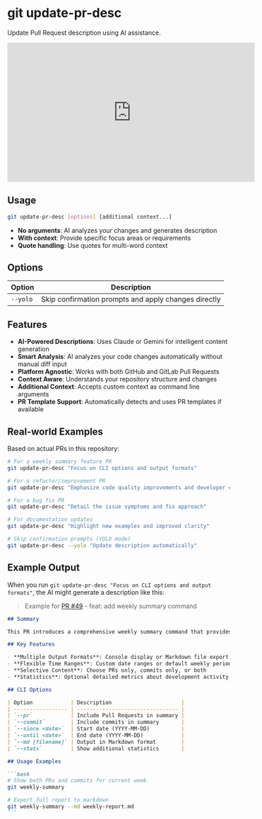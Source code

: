 # git update-pr-desc

Update Pull Request description using AI assistance.

<iframe width="560" height="315" src="https://www.youtube.com/embed/dtJisR4v5wI?si=Bu3qNU5flvO3L4es" title="YouTube video player" frameborder="0" allow="accelerometer; autoplay; clipboard-write; encrypted-media; gyroscope; picture-in-picture; web-share" referrerpolicy="strict-origin-when-cross-origin" allowfullscreen></iframe>

## Usage

```bash
git update-pr-desc [options] [additional context...]
```

- **No arguments**: AI analyzes your changes and generates description
- **With context**: Provide specific focus areas or requirements
- **Quote handling**: Use quotes for multi-word context

## Options

| Option   | Description                                          |
| -------- | ---------------------------------------------------- |
| `--yolo` | Skip confirmation prompts and apply changes directly |

## Features

- **AI-Powered Descriptions**: Uses Claude or Gemini for intelligent content generation
- **Smart Analysis**: AI analyzes your code changes automatically without manual diff input
- **Platform Agnostic**: Works with both GitHub and GitLab Pull Requests
- **Context Aware**: Understands your repository structure and changes
- **Additional Context**: Accepts custom context as command line arguments
- **PR Template Support**: Automatically detects and uses PR templates if available

## Real-world Examples

Based on actual PRs in this repository:

```bash
# For a weekly summary feature PR
git update-pr-desc "Focus on CLI options and output formats"

# For a refactor/improvement PR
git update-pr-desc "Emphasize code quality improvements and developer experience"

# For a bug fix PR
git update-pr-desc "Detail the issue symptoms and fix approach"

# For documentation updates
git update-pr-desc "Highlight new examples and improved clarity"

# Skip confirmation prompts (YOLO mode)
git update-pr-desc --yolo "Update description automatically"
```

## Example Output

When you run `git update-pr-desc "Focus on CLI options and output formats"`, the AI might generate a description like this:

> Example for [PR #49](https://github.com/leochiu-a/git-open-pr/pull/49) - feat: add weekly summary command

````markdown
## Summary

This PR introduces a comprehensive weekly summary command that provides developers with detailed insights into their Git activity. The command supports flexible output formats and various filtering options to accommodate different reporting needs.

## Key Features

- **Multiple Output Formats**: Console display or Markdown file export
- **Flexible Time Ranges**: Custom date ranges or default weekly periods
- **Selective Content**: Choose PRs only, commits only, or both
- **Statistics**: Optional detailed metrics about development activity

## CLI Options

| Option            | Description                      |
| ----------------- | -------------------------------- |
| `--pr`            | Include Pull Requests in summary |
| `--commit`        | Include commits in summary       |
| `--since <date>`  | Start date (YYYY-MM-DD)          |
| `--until <date>`  | End date (YYYY-MM-DD)            |
| `--md [filename]` | Output in Markdown format        |
| `--stats`         | Show additional statistics       |

## Usage Examples

```bash
# Show both PRs and commits for current week
git weekly-summary

# Export full report to markdown
git weekly-summary --md weekly-report.md
```
````
